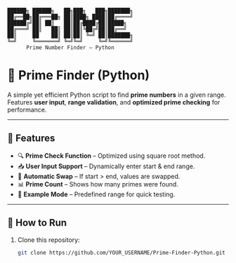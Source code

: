```
██████╗ ██████╗   ██╗███╗   ███╗███████╗
██╔══██╗██╔═══██╗ ██║████╗ ████║██╔════╝
██████╔╝██║ ██║   ██║██╔████╔██║█████╗  
██╔═══╝ ██║   ██║ ██║██║╚██╔╝██║██╔══╝  
██║     ██    ██║ ██║██║ ╚═╝ ██║███████╗
╚═╝     ╚═══════╝ ╚═╝╚═╝     ╚═╝╚══════╝
      Prime Number Finder – Python
```

# 🧮 Prime Finder (Python)

A simple yet efficient Python script to find **prime numbers** in a given range.  
Features **user input**, **range validation**, and **optimized prime checking** for performance.

---

## 🚀 Features
- 🔍 **Prime Check Function** – Optimized using square root method.
- 📥 **User Input Support** – Dynamically enter start & end range.
- 🔄 **Automatic Swap** – If start > end, values are swapped.
- 📊 **Prime Count** – Shows how many primes were found.
- 📌 **Example Mode** – Predefined range for quick testing.

---

## 📂 How to Run
1. Clone this repository:
   ```bash
   git clone https://github.com/YOUR_USERNAME/Prime-Finder-Python.git
